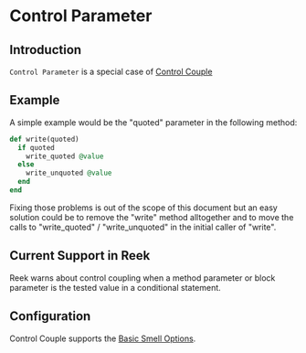 # Control Parameter

## Introduction

`Control Parameter` is a special case of [Control Couple](Control-Couple.md)

## Example

A simple example would be the "quoted" parameter in the following method:

```Ruby
def write(quoted)
  if quoted
    write_quoted @value
  else
    write_unquoted @value
  end
end
```

Fixing those problems is out of the scope of this document but an easy solution could be to remove the "write" method alltogether and to move the calls to "write_quoted" / "write_unquoted" in the initial caller of "write".

## Current Support in Reek

Reek warns about control coupling when a method parameter or block parameter is the tested value in a conditional statement.

## Configuration

Control Couple supports the [Basic Smell Options](Basic-Smell-Options.md).

